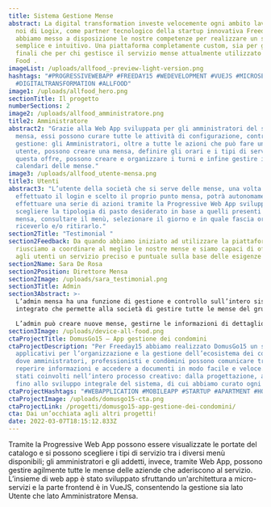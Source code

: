 ```yaml
---
title: Sistema Gestione Mense
abstract: La digital transformation investe velocemente ogni ambito lavorativo e
  noi di Logix, come partner tecnologico della startup innovativa Freeday 15,
  abbiamo messo a disposizione le nostre competenze per realizzare un sistema
  semplice e intuitivo. Una piattaforma completamente custom, sia per gli utenti
  finali che per chi gestisce il servizio mense attualmente utilizzato da All
  Food .
imageList: /uploads/allfood_-preview-light-version.png
hashtags: "#PROGRESSIVEWEBAPP #FREEDAY15 #WEDEVELOPMENT #VUEJS #MICROSERVIZI
  #DIGITALTRANSFORMATION #ALLFOOD"
image1: /uploads/allfood_hero.png
sectionTitle: Il progetto
numberSections: 2
image2: /uploads/allfood_amministratore.png
title2: Amministratore
abstract2: "Grazie alla Web App sviluppata per gli amministratori del servizio
  mensa, essi possono curare tutte le attività di configurazione, controllo e
  gestione: gli Amministratori, oltre a tutte le azioni che può fare un semplice
  utente, possono creare una mensa, definire gli orari e i tipi di servizi che
  questa offre, possono creare e organizzare i turni e infine gestire i
  calendari delle mense."
image3: /uploads/allfood_utente-mensa.png
title3: Utenti
abstract3: "L’utente della società che si serve delle mense, una volta
  effettuato il login e scelto il proprio punto mensa, potrà autonomamente
  effettuare una serie di azioni tramite la Progressive Web App sviluppata:
  scegliere la tipologia di pasto desiderato in base a quelli presenti nella
  mensa, consultare il menù, selezionare il giorno e in quale fascia oraria
  riceverlo e/o ritirarlo."
section2Title: "Testimonial "
section2Feedback: Da quando abbiamo iniziato ad utilizzare la piattaforma
  riusciamo a coordinare al meglio le nostre mense e siamo capaci di offrire
  agli utenti un servizio preciso e puntuale sulla base delle esigenze di tutti.
section2Name: Sara De Rosa
section2Position: Direttore Mensa
section2Image: /uploads/sara_testimonial.png
section3Title: Admin
section3Abstract: >-
  L’admin mensa ha una funzione di gestione e controllo sull’intero sistema
  integrato che permette alla società di gestire tutte le mense del gruppo. 

  L’admin può creare nuove mense, gestirne le informazioni di dettaglio, abilitare i servizi take-away o consumazione sul posto, determinare fasce orarie, tipologia e numero di servizi che è possibile effettuare e creare cataloghi di prodotti disponibili in tutte le mense appartenenti al gruppo.
section3Image: /uploads/device-all-food.png
ctaProjectTitle: DomusGo15 – App gestione dei condomini
ctaProjectDescription: "Per Freeday15 abbiamo realizzato DomusGo15 un sistema di
  applicativi per l’organizzazione e la gestione dell’ecosistema dei condomìni
  dove amministratori, professionisti e condòmini possono comunicare tra loro,
  reperire informazioni e accedere a documenti in modo facile e veloce. Siamo
  stati coinvolti nell’intero processo creativo: dalla progettazione, al design,
  fino allo sviluppo integrale del sistema, di cui abbiamo curato ogni aspetto."
ctaProjectHashtags: "#WEBAPPLICATION #MOBILEAPP #STARTUP #APARTMENT #HOUSE #COMMUNITY "
ctaProjectImage: /uploads/domusgo15-cta.png
ctaProjectLink: /progetti/domusgo15-app-gestione-dei-condomini/
cta: Dai un’occhiata agli altri progetti!
date: 2022-03-07T18:15:12.833Z
---
```

Tramite la Progressive Web App possono essere visualizzate le portate del catalogo e si possono scegliere i tipi di servizio tra i diversi menù disponibili; gli amministratori e gli addetti, invece, tramite Web App, possono gestire agilmente tutte le mense delle aziende che aderiscono al servizio.
L’insieme di web app è stato sviluppato sfruttando un'architettura a micro-servizi e la parte frontend è in VueJS, consentendo la gestione sia lato Utente che lato Amministratore Mensa.